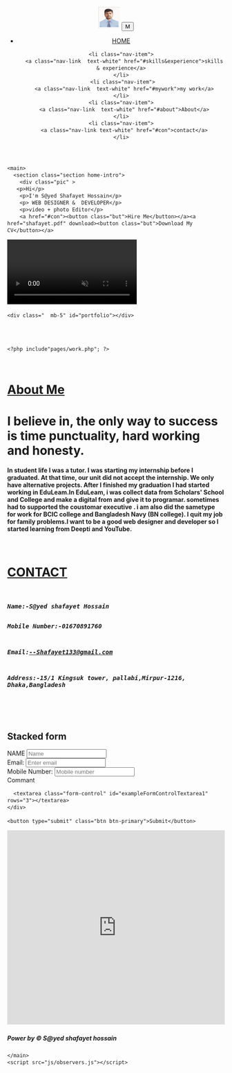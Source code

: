 <!DOCTYPE html>
<html lang="en">
  <title>S@yed Shafayet Hossain</title>
  <meta charset="utf-8">
  <meta name="viewport" content="width=device-width, initial-scale=1">
  <link rel="stylesheet" href="https://maxcdn.bootstrapcdn.com/bootstrap/4.3.1/css/bootstrap.min.css">
  <script src="https://ajax.googleapis.com/ajax/libs/jquery/3.4.1/jquery.min.js"></script>
  <script src="https://cdnjs.cloudflare.com/ajax/libs/popper.js/1.14.7/umd/popper.min.js"></script>
  <script src="https://maxcdn.bootstrapcdn.com/bootstrap/4.3.1/js/bootstrap.min.js"></script>

  <link rel="stylesheet" href="css/style.php">
    <link
      href="https://fonts.googleapis.com/css?family=Poppins:300,900&display=swap"
      rel="stylesheet"
    />
    <link rel="stylesheet" href="css/main.css" />
  </head>

  <body>
    <header>
<nav class="navbar navbar-expand-md    sticky-top ">

<a class="navbar-brand" href="index.php"><img src="st/972406052g3b4f.jpg" alt=""  width="50px" height="50px" /></a>
<button class="navbar-toggler bg-white mr-5" type="button " data-toggle="collapse" data-target="#navbarResponsive">
 <span class="navbar-toggler-icon text-info">M</span>
</button>

<div class=" collapse navbar-collapse  " id="navbarResponsive">
<ul class="navbar-nav  nav-tabs  ml-auto">
   <li class="nav-item  active">
      <a class="nav-link text-white" href="index.php">HOME</a>
    </li>
 
    <li class="nav-item">
      <a class="nav-link  text-white" href="#skills&experience">skills & experience</a>
    </li>
	 <li class="nav-item">
      <a class="nav-link  text-white" href="#mywork">my work</a>
    </li>
	<li class="nav-item">
      <a class="nav-link  text-white" href="#about">About</a>
    </li>
	<li class="nav-item">
      <a class="nav-link text-white" href="#con">contact</a>
    </li>
  </ul>
   </div>
 
 </nav>
    </header>

    <main>
      <section class="section home-intro">
        <div class="pic" >
       <p>Hi</p>
        <p>I'm S@yed Shafayet Hossain</p>
        <p> WEB DESIGNER &  DEVELOPER</p>
		<p>video + photo Editor</p>
		<a href="#con"><button class="but">Hire Me</button></a><a href="shafayet.pdf" download><button class="but">Download My CV</button></a>
  </div>
     <div class="video-container">
            <div class="color-overlay"></div>
            <video autoplay loop muted vb>
                <source src="videos.mp4" type="video/mp4">
            </video>
        </div>
      </section>

    <div class="  mb-5" id="portfolio"></div>
<?php include"pages/pro.php"; ?>
<div id="skills&experience"></div>
<br />
<?php include"pages/se.php"; ?>
  <div class="  mb-5" id="mywork"></div>
  <br />

	<?php include"pages/work.php"; ?>
	
	
   <div class="  mb-5" id="about"></div>
   <br />
  <?php include"pages/sid.php"; ?>
   <div class="container-fluid bb text-white " >
 <div class="container  " >
 <div class="col-12"><h1 class="display-4 text-center"><u>About Me</u></h1></div>
 <div class="row" >
    <div class="col-sm-4">
<h1>I believe in, the only  way to success is  time punctuality, hard working and honesty.  </h1>
 </div>
   <div class="col-sm-8">
<h4>In student life I was a tutor. I was starting my internship before I graduated. At that time, our unit did not accept the internship. We only have alternative projects. After I finished my graduation I had started working in EduLeam.In EduLeam, i was collect data from Scholars' School and College and make a digital from and give it to programar. sometimes had to  supported the coustomar executive . i am also did  the sametype for work for BCIC  college and Bangladesh Navy (BN college).  I quit my job for family problems.I want to be a good web designer and developer so I started learning from Deepti and YouTube. </h4>
 </div>
  </div ></div> 
  <div class="  mb-5" id="con"></div>
   <br />
  </div>
  
   <div class="container-fluid bb1 " >
      <div class="container text-white ">
 <div class="col-12"><h1 class="display-4 text-center "><u>CONTACT</u></h1></div>
<div class="row">
<div class="col-sm-4">
<pre>
<h5 class=" font-weight-bold text-white">
Name:-S@yed shafayet Hossain

Mobile Number:-01670891760


Email:--Shafayet133@gmail.com

Address:-15/1 Kingsuk tower,
pallabi,Mirpur-1216,
Dhaka,Bangladesh
</h5>
</pre>
</div>
<div class="col-sm-6 mb-5">
<h2>Stacked form</h2>
  <form action="/action_page.php">
   <div class="form-group">
      <label for="email">NAME</label>
      <input type="email" class="form-control" id="name" placeholder="Name" name="name">
    </div>
    <div class="form-group">
      <label for="email">Email:</label>
      <input type="email" class="form-control" id="email" placeholder="Enter email" name="email">
    </div>
	<div class="form-group">
      <label for="email">Mobile Number:</label>
      <input type="number" class="form-control" id="number" placeholder="Mobile number" name="number">
    </div>
    <div class="form-group">
      <label for="commant text-uppercase">Commant</label>
	 
      <textarea class="form-control" id="exampleFormControlTextarea1" rows="3"></textarea>
    </div>

    <button type="submit" class="btn btn-primary">Submit</button>
  </form>
</div>
</div>
</div>
</div>

 <div class="container-fluid mt-5">
 <iframe src="https://www.google.com/maps/embed?pb=!1m18!1m12!1m3!1d542.5608726791809!2d90.36364671880365!3d23.822156778819938!2m3!1f0!2f0!3f0!3m2!1i1024!2i768!4f13.1!3m3!1m2!1s0x3755c12532d68c47%3A0x93087b262b5c9579!2zMjPCsDQ5JzIwLjQiTiA5MMKwMjEnNDkuNyJF!5e0!3m2!1sbn!2sbd!4v1564583651762!5m2!1sbn!2sbd" width="100%" height="450" frameborder="0" style="border:0" allowfullscreen></iframe>
 </div>
   <div class="container-fluid bg-success ">
  <div class="container  ">
 <div class="text-center text-white"> <h5>Power by &#169; S@yed shafayet hossain</h5></div>
 </div>

    </main>
    <script src="js/observers.js"></script>
  </body>
</html>
<style>


</style>
